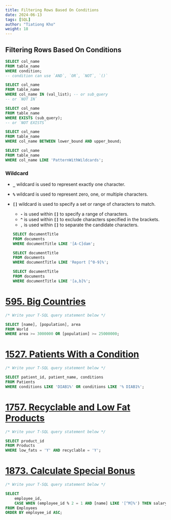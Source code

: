 ```yaml
---
title: Filtering Rows Based On Conditions
date: 2024-06-13
tags: [SQL]
author: "Tiationg Kho"
weight: 18
---
```


## Filtering Rows Based On Conditions

```sql
SELECT col_name
FROM table_name
WHERE condition;
-- condition can use `AND`, `OR`, `NOT`, `()`

SELECT col_name
FROM table_name
WHERE col_name IN (val_list); -- or sub_query
-- or `NOT IN`

SELECT col_name
FROM table_name
WHERE EXISTS (sub_query);
-- or `NOT EXISTS`

SELECT col_name
FROM table_name
WHERE col_name BETWEEN lower_bound AND upper_bound;

SELECT col_name
FROM table_name
WHERE col_name LIKE 'PatternWithWildcards';
```

### **Wildcard**

- **`_`** wildcard is used to represent exactly one character.
- **`%`** wildcard is used to represent zero, one, or multiple characters.
- **`[]`** wildcard is used to specify a set or range of characters to match.
    - **`-`** is used within **`[]`** to specify a range of characters.
    - **`^`** is used within **`[]`** to exclude characters specified in the brackets.
    - `,` is used within **`[]`** to separate the candidate characters.
    
    ```sql
    SELECT documentTitle
    FROM documents
    WHERE documentTitle LIKE '[A-C]dam';
    
    SELECT documentTitle
    FROM documents
    WHERE documentTitle LIKE 'Report [^0-9]%';
    
    SELECT documentTitle
    FROM documents
    WHERE documentTitle LIKE '[a,b]%';
    ```
    

# [**595. Big Countries**](https://leetcode.com/problems/big-countries/)

```sql
/* Write your T-SQL query statement below */

SELECT [name], [population], area
FROM World
WHERE area >= 3000000 OR [population] >= 25000000;
```

# [**1527. Patients With a Condition**](https://leetcode.com/problems/patients-with-a-condition/)

```sql
/* Write your T-SQL query statement below */

SELECT patient_id, patient_name, conditions
FROM Patients
WHERE conditions LIKE 'DIAB1%' OR conditions LIKE '% DIAB1%';
```

# [**1757. Recyclable and Low Fat Products**](https://leetcode.com/problems/recyclable-and-low-fat-products/)

```sql
/* Write your T-SQL query statement below */

SELECT product_id
FROM Products
WHERE low_fats = 'Y' AND recyclable = 'Y';
```

# [**1873. Calculate Special Bonus**](https://leetcode.com/problems/calculate-special-bonus/)

```sql
/* Write your T-SQL query statement below */

SELECT 
    employee_id, 
    CASE WHEN (employee_id % 2 = 1 AND [name] LIKE '[^M]%') THEN salary ELSE 0 END AS bonus
FROM Employees
ORDER BY employee_id ASC;
```